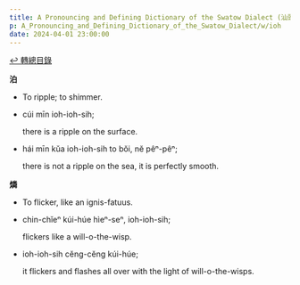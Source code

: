 ```yaml
---
title: A Pronouncing and Defining Dictionary of the Swatow Dialect (汕頭方言音義字典) / ioh
p: A_Pronouncing_and_Defining_Dictionary_of_the_Swatow_Dialect/w/ioh
date: 2024-04-01 23:00:00
---
```


[↩️ 轉總目錄](/A_Pronouncing_and_Defining_Dictionary_of_the_Swatow_Dialect)


**泊**
- To ripple; to shimmer.

- cúi mīn ioh-ioh-sih;

  there is a ripple on the surface.

- hái mīn kŭa ioh-ioh-sih to bŏi, nĕ pêⁿ-pêⁿ;

  there is not a ripple on the sea, it is perfectly smooth.

**燐**
- To flicker, like an ignis-fatuus.

- chin-chĭeⁿ kúi-húe hìeⁿ-seⁿ, ioh-ioh-sih;

  flickers like a will-o-the-wisp.

- ioh-ioh-sih cĕng-cĕng kúi-húe;

  it flickers and flashes all over with the light of will-o-the-wisps.